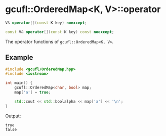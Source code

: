 # gcufl::OrderedMap<K, V>::operator
```cpp
V& operator[](const K key) noexcept;

const V& operator[](const K key) const noexcept;
```
The operator functions of `gcufl::OrderedMap<K, V>`.
## Example
```cpp
#include <gcufl/OrderedMap.hpp>
#include <iostream>

int main() {
	gcufl::OrderedMap<char, bool> map;
	map['a'] = true;

	std::cout << std::boolalpha << map['a'] << '\n';
}
```
Output:
```
true
false
```
